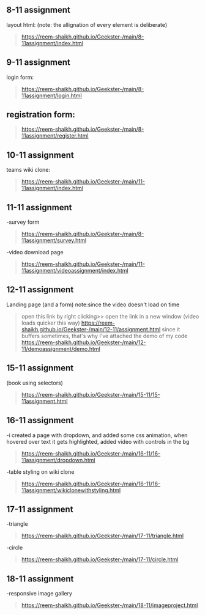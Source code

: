 


<!-- #assignment website prebootcamp:
>https://reem-shaikh.github.io/Geekster-/html/Foodapp.html/index.html -->

## 8-11 assignment
layout html: 
(note: the allignation of every element is deliberate)
>https://reem-shaikh.github.io/Geekster-/main/8-11assignment/index.html

## 9-11 assignment
login form:
>https://reem-shaikh.github.io/Geekster-/main/8-11assignment/login.html

## registration form:
>https://reem-shaikh.github.io/Geekster-/main/8-11assignment/register.html


## 10-11 assignment 
teams wiki clone:
>https://reem-shaikh.github.io/Geekster-/main/11-11assignment/index.html

## 11-11 assignment 
-survey form 
>https://reem-shaikh.github.io/Geekster-/main/8-11assignment/survey.html


-video download page
>https://reem-shaikh.github.io/Geekster-/main/11-11assignment/videoassignment/index.html 


## 12-11 assignment
Landing page (and a form) 
note:since the video doesn't load on time
>open this link by right clicking>> open the link in a new window (video loads quicker this way)
> https://reem-shaikh.github.io/Geekster-/main/12-11/assignment.html
>since it buffers sometimes, that's why I've attached the demo of my code
> https://reem-shaikh.github.io/Geekster-/main/12-11/demoassignment/demo.html

<!-- test 14-11
https://reem-shaikh.github.io/Geekster-/test/14-11formtest.html
-->

## 15-11 assignment 
(book using selectors)
> https://reem-shaikh.github.io/Geekster-/main/15-11/15-11assignment.html

## 16-11 assignment
-i created a page with dropdown, and added some css animation, when hovered over text it gets highlighted, added video with controls in the bg
>https://reem-shaikh.github.io/Geekster-/main/16-11/16-11assignment/dropdown.html

-table styling on wiki clone
>https://reem-shaikh.github.io/Geekster-/main/16-11/16-11assignment/wikiclonewithstyling.html

## 17-11 assignment
-triangle
>https://reem-shaikh.github.io/Geekster-/main/17-11/triangle.html

-circle 
>https://reem-shaikh.github.io/Geekster-/main/17-11/circle.html

## 18-11 assignment
-responsive image gallery 
>https://reem-shaikh.github.io/Geekster-/main/18-11/imageproject.html


<!-- micro dev tools: 
launch instance
got to live server: 127.0.0.1:5000/ which is the root and navigate to your file


(edge and vscode owned by microsoft) -->
